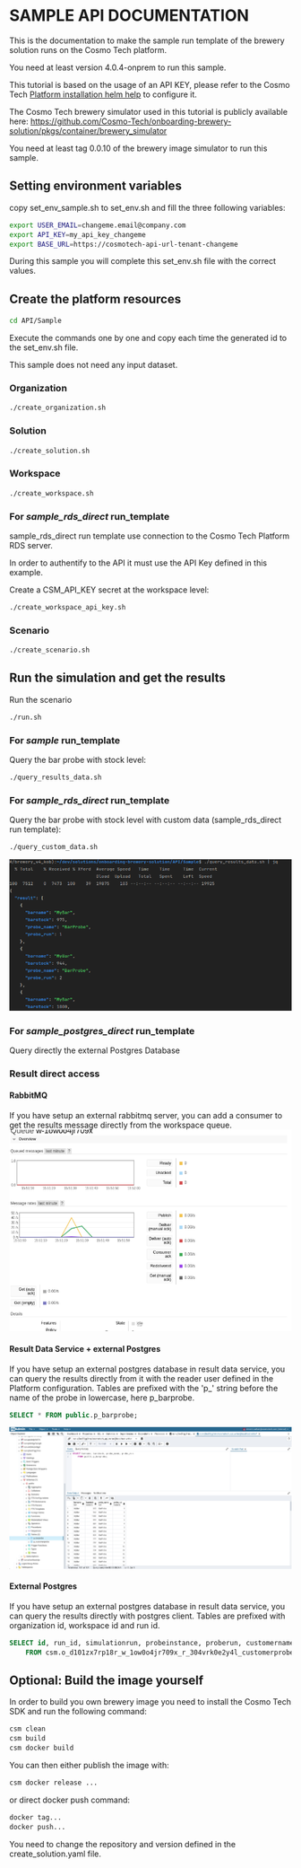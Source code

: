 # SAMPLE API DOCUMENTATION
This is the documentation to make the sample run template of the brewery solution runs on the Cosmo Tech platform.

You need at least version 4.0.4-onprem to run this sample.

This tutorial is based on the usage of an API KEY, please refer to the Cosmo Tech [Platform installation helm help](https://artifacthub.io/packages/helm/cosmotech-api/cosmotech-api#optional-configure-an-api-key) to configure it.

The Cosmo Tech brewery simulator used in this tutorial is publicly available here: https://github.com/Cosmo-Tech/onboarding-brewery-solution/pkgs/container/brewery_simulator

You need at least tag 0.0.10 of the brewery image simulator to run this sample.

## Setting environment variables
copy set_env_sample.sh to set_env.sh and fill the three following variables:
``` bash
export USER_EMAIL=changeme.email@company.com
export API_KEY=my_api_key_changeme
export BASE_URL=https://cosmotech-api-url-tenant-changeme
```

During this sample you will complete this set_env.sh file with the correct values.

## Create the platform resources
``` bash
cd API/Sample
```
Execute the commands one by one and copy each time the generated id to the set_env.sh file.

This sample does not need any input dataset.
### Organization
``` bash
./create_organization.sh
```
### Solution
``` bash
./create_solution.sh
```
### Workspace
``` bash
./create_workspace.sh
```
### For _sample_rds_direct_ run_template
sample_rds_direct run template use connection to the Cosmo Tech Platform RDS server.

In order to authentify to the API it must use the API Key defined in this example.

Create a CSM_API_KEY secret at the workspace level:
``` bash
./create_workspace_api_key.sh
```
### Scenario
``` bash
./create_scenario.sh
```
## Run the simulation and get the results
Run the scenario
``` bash
./run.sh
```
### For _sample_ run_template
Query the bar probe with stock level:
``` bash
./query_results_data.sh
```
### For _sample_rds_direct_ run_template
Query the bar probe with stock level with custom data (sample_rds_direct run template):
``` bash
./query_custom_data.sh
```
![json results image](media/results_json.png)
### For _sample_postgres_direct_ run_template
Query directly the external Postgres Database

### Result direct access
#### RabbitMQ
If you have setup an external rabbitmq server, you can add a consumer to get the results message directly from the workspace queue.
![workspace queue in rabbitmq image](media/results_rabbitmq.png)
#### Result Data Service + external Postgres
If you have setup an external postgres database in result data service, you can query the results directly from it with the reader user defined in the Platform configuration.
Tables are prefixed with the 'p_' string before the name of the probe in lowercase, here p_barprobe.
``` sql
SELECT * FROM public.p_barprobe;
```
![result with pgadmin image](media/results_pgadmin.png)
#### External Postgres
If you have setup an external postgres database in result data service, you can query the results directly with postgres client.
Tables are prefixed with organization id, workspace id and run id.
``` sql
SELECT id, run_id, simulationrun, probeinstance, proberun, customername, customersatisfaction
	FROM csm.o_d101zx7rp18r_w_1ow0o4jr709x_r_304vrk0e2y4l_customerprobe;
```

## Optional: Build the image yourself
In order to build you own brewery image you need to install the Cosmo Tech SDK and run the following command:
``` bash
csm clean
csm build
csm docker build
```

You can then either publish the image with:
``` bash
csm docker release ...
```
or direct docker push command:
``` bash
docker tag...
docker push...
```
You need to change the repository and version defined in the create_solution.yaml file.
